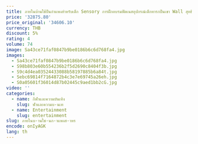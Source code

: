 ```yaml
---
title: ภายในบ้านใช้ปีนกําแพงสําหรับเด็ก Sensory การฝึกอบรมฟิตเนสอุปกรณ์เด็กทารกปีนเขา Wall สุทธิสําหรับโรงเรียน
price: '32875.80'
price_original: '34606.10'
currency: THB
discount: 5%
rating: 4
volume: 74
image: Sa43ce71faf0847b9be0186b6c6d768fa4.jpg
images:
  - Sa43ce71faf0847b9be0186b6c6d768fa4.jpg
  - S98b803e60b554236b2f5d2690c8404f3b.jpg
  - S9c4d4ea03524433088b58197885b6a84t.jpg
  - Sebc69814f7164872b4c3e7e69745a26eh.jpg
  - S0a05601f36014d87b02445c9aed1bb2cG.jpg
video: ''
categories:
  - name: กีฬาและความบันเทิง
    slug: ฬาและความบ-นเท
  - name: Entertainment
    slug: entertainment
slug: ภายในบ-านใช-นก-าแพงส-าหร
encode: onIyAGK
lang: th
---
```

  